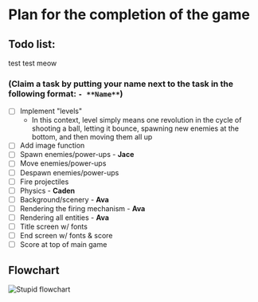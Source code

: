 # Plan for the completion of the game

## Todo list:

test test meow

### (Claim a task by putting your name next to the task in the following format: `- **Name**`)
- [ ] Implement "levels"
  - In this context, level simply means one revolution in the cycle of shooting a ball, letting it bounce, spawning new enemies at the bottom, and then moving them all up
- [ ] Add image function
- [ ] Spawn enemies/power-ups - **Jace**
- [ ] Move enemies/power-ups
- [ ] Despawn enemies/power-ups
- [ ] Fire projectiles
- [ ] Physics - **Caden**
- [ ] Background/scenery - **Ava**
- [ ] Rendering the firing mechanism - **Ava**
- [ ] Rendering all entities - **Ava**
- [ ] Title screen w/ fonts
- [ ] End screen w/ fonts & score
- [ ] Score at top of main game

## Flowchart
![Stupid flowchart](https://github.com/assembly-seal/group-project-cs1430/blob/main/flowchart.png?raw=true)
